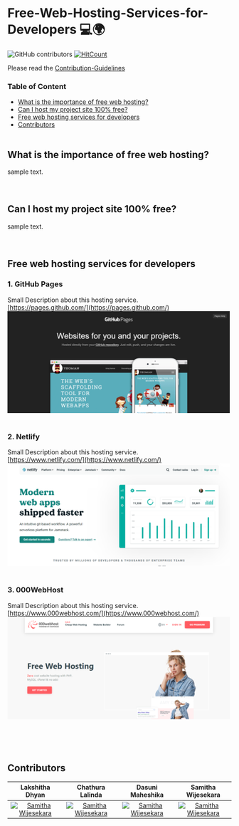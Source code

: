 # Free-Web-Hosting-Services-for-Developers 💻🌍

<img alt="GitHub contributors" src="https://img.shields.io/github/contributors/samithawijesekara/Free-WebHosting-Services-for-Developers?color=green&logo=Github"> [![HitCount](http://hits.dwyl.com/samithawijesekara/Free-WebHosting-Services-for-Developers.svg)](http://hits.dwyl.com/samithawijesekara/Free-WebHosting-Services-for-Developers)

Please read the [Contribution-Guidelines](#contribution.md)

### Table of Content
- [What is the importance of free web hosting?](#What)<br>
- [Can I host my project site 100% free?](#free)<br>
- [Free web hosting services for developers](#services)<br>
- [Contributors](#contributors)<br><br>


## What is the importance of free web hosting?<a name="What"/>
sample text.<br><br><br>

## Can I host my project site 100% free?<a name="free"/>
sample text.<br><br><br>

## Free web hosting services for developers<a name="services"/>

### 1. GitHub Pages<br>
 Small Description about this hosting service.<br>
 [https://pages.github.com/](https://pages.github.com/)<br>
 <img src="img/githubpages.PNG" width="500"><br><br>

### 2. Netlify<br>
 Small Description about this hosting service.<br> 
 [https://www.netlify.com/](https://www.netlify.com/)<br>
 <img src="img/netlify.PNG" width="500"><br><br>

### 3. 000WebHost<br>
 Small Description about this hosting service.<br> 
 [https://www.000webhost.com/](https://www.000webhost.com/)<br>
 <img src="img/000webhost.PNG" width="500"><br><br>



<br><br>
## Contributors<a name="contributors"/>
| Lakshitha Dhyan  |    Chathura Lalinda    | Dasuni Maheshika  |    Samitha Wijesekara    |
| -------------    | ------------- | -------------    | ------------- |
| <div align="center"><a href="https://github.com/samithawijesekara"><img src="https://i.postimg.cc/Xv9YYh1r/samithawijesekara.png" width="100" alt="Samitha Wijesekara"></a></div>     | <div align="center"><a href="https://github.com/samithawijesekara"><img src="https://i.postimg.cc/Xv9YYh1r/samithawijesekara.png" width="100" alt="Samitha Wijesekara"></a></div>  | <div align="center"><a href="https://github.com/samithawijesekara"><img src="https://i.postimg.cc/Xv9YYh1r/samithawijesekara.png" width="100" alt="Samitha Wijesekara"></a></div>     | <div align="center"><a href="https://github.com/samithawijesekara"><img src="https://i.postimg.cc/Xv9YYh1r/samithawijesekara.png" width="100" alt="Samitha Wijesekara"></a></div>  |


